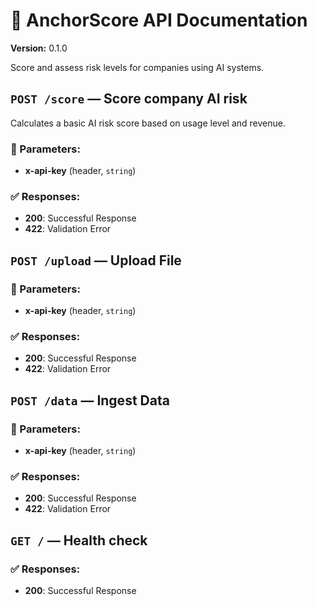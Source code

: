 # 📘 AnchorScore API Documentation

**Version:** 0.1.0

Score and assess risk levels for companies using AI systems.


## `POST /score` — Score company AI risk

Calculates a basic AI risk score based on usage level and revenue.

### 🔑 Parameters:
- **x-api-key** (header, `string`)

### ✅ Responses:
- **200**: Successful Response
- **422**: Validation Error

## `POST /upload` — Upload File

### 🔑 Parameters:
- **x-api-key** (header, `string`)

### ✅ Responses:
- **200**: Successful Response
- **422**: Validation Error

## `POST /data` — Ingest Data

### 🔑 Parameters:
- **x-api-key** (header, `string`)

### ✅ Responses:
- **200**: Successful Response
- **422**: Validation Error

## `GET /` — Health check

### ✅ Responses:
- **200**: Successful Response